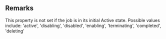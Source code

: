 ## Remarks  
 This property is not set if the job is in its initial Active             state. Possible values include: 'active', 'disabling',             'disabled', 'enabling', 'terminating', 'completed', 'deleting'